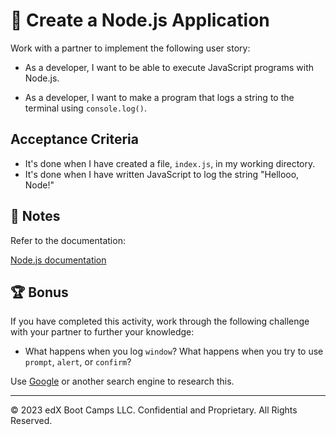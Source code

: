 # 📖 Create a Node.js Application

Work with a partner to implement the following user story:

- As a developer, I want to be able to execute JavaScript programs with Node.js.

- As a developer, I want to make a program that logs a string to the terminal using `console.log()`.

## Acceptance Criteria

- It's done when I have created a file, `index.js`, in my working directory.
- It's done when I have written JavaScript to log the string "Hellooo, Node!"

## 📝 Notes

Refer to the documentation:

[Node.js documentation](https://nodejs.org/en/docs/)

## 🏆 Bonus

If you have completed this activity, work through the following challenge with your partner to further your knowledge:

- What happens when you log `window`? What happens when you try to use `prompt`, `alert`, or `confirm`?

Use [Google](https://www.google.com) or another search engine to research this.

---

© 2023 edX Boot Camps LLC. Confidential and Proprietary. All Rights Reserved.
